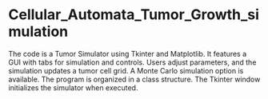 # Cellular_Automata_Tumor_Growth_simulation
The code is a Tumor Simulator using Tkinter and Matplotlib. It features a GUI with tabs for simulation and controls. Users adjust parameters, and the simulation updates a tumor cell grid. A Monte Carlo simulation option is available. The program is organized in a class structure. The Tkinter window initializes the simulator when executed.
